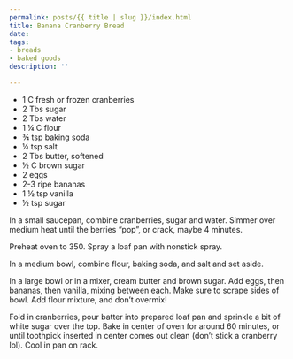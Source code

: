 ```yaml
---
permalink: posts/{{ title | slug }}/index.html
title: Banana Cranberry Bread
date: 
tags:
- breads
- baked goods
description: ''

---
```

* 1 C fresh or frozen cranberries
* 2 Tbs sugar
* 2 Tbs water
* 1 ¼ C flour
* ¾ tsp baking soda
* ¼ tsp salt
* 2 Tbs butter, softened
* ½ C brown sugar
* 2 eggs
* 2-3 ripe bananas
* 1 ½ tsp vanilla
* ½ tsp sugar

In a small saucepan, combine cranberries, sugar and water. Simmer over medium heat until the berries “pop”, or crack, maybe 4 minutes.

Preheat oven to 350. Spray a loaf pan with nonstick spray.

In a medium bowl, combine flour, baking soda, and salt and set aside.

In a large bowl or in a mixer, cream butter and brown sugar. Add eggs, then bananas, then vanilla, mixing between each. Make sure to scrape sides of bowl. Add flour mixture, and don’t overmix!

Fold in cranberries, pour batter into prepared loaf pan and sprinkle a bit of white sugar over the top. Bake in center of oven for around 60 minutes, or until toothpick inserted in center comes out clean (don’t stick a cranberry lol). Cool in pan on rack.